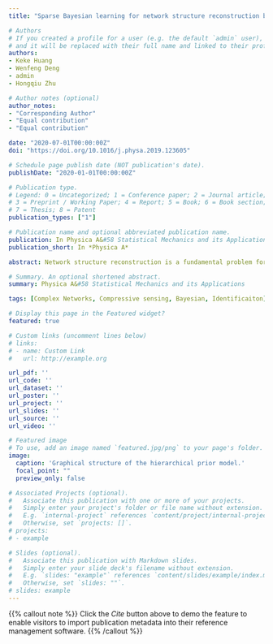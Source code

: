 ```yaml
---
title: "Sparse Bayesian learning for network structure reconstruction based on evolutionary game data"

# Authors
# If you created a profile for a user (e.g. the default `admin` user), write the username (folder name) here 
# and it will be replaced with their full name and linked to their profile.
authors:
- Keke Huang
- Wenfeng Deng
- admin
- Hongqiu Zhu

# Author notes (optional)
author_notes:
- "Corresponding Author"
- "Equal contribution"
- "Equal contribution"

date: "2020-07-01T00:00:00Z"
doi: "https://doi.org/10.1016/j.physa.2019.123605"

# Schedule page publish date (NOT publication's date).
publishDate: "2020-01-01T00:00:00Z"

# Publication type.
# Legend: 0 = Uncategorized; 1 = Conference paper; 2 = Journal article;
# 3 = Preprint / Working Paper; 4 = Report; 5 = Book; 6 = Book section;
# 7 = Thesis; 8 = Patent
publication_types: ["1"]

# Publication name and optional abbreviated publication name.
publication: In Physica A&#58 Statistical Mechanics and its Applications
publication_short: In *Physica A*

abstract: Network structure reconstruction is a fundamental problem for understanding, predicting and controlling the behaviors of complex networked systems and has received growing attention due to the potentials in a wide range of fields. Recent years have witnessed dramatic advances in the field of network structure reconstruction, especially the famous compressed sensing-based methods. However, some neglected disadvantages still exist in the existing works, such as the high measurement correlation existing in the solution matrix, reconstruction behaviors subject to model-based constraints and pure point estimate of the reconstruction results without credibility, which inevitably drag down the reconstruction performance. To address these problems, we propose a new framework of sparse Bayesian learning for network structure reconstruction based on evolutionary game data from the perspective of Bayesian and statistics. Specifically, we formulate the problem of network structure reconstruction as a Bayesian compressed sensing problem. Then, a hierarchical prior model is invoked for conjugated Bayesian inference to obtain the posterior distribution of the reconstructed result, including the reconstructed mean and covariance. Finally, the parameters in the reconstructed results are updated by an iterative estimation procedure. Results from numerical experiments have demonstrated applicability and efficiency of the proposed method and presented superiority over other reconstruction methods.

# Summary. An optional shortened abstract.
summary: Physica A&#58 Statistical Mechanics and its Applications

tags: [Complex Networks, Compressive sensing, Bayesian, Identificaiton]

# Display this page in the Featured widget?
featured: true

# Custom links (uncomment lines below)
# links:
# - name: Custom Link
#   url: http://example.org

url_pdf: ''
url_code: ''
url_dataset: ''
url_poster: ''
url_project: ''
url_slides: ''
url_source: ''
url_video: ''

# Featured image
# To use, add an image named `featured.jpg/png` to your page's folder. 
image:
  caption: 'Graphical structure of the hierarchical prior model.'
  focal_point: ""
  preview_only: false

# Associated Projects (optional).
#   Associate this publication with one or more of your projects.
#   Simply enter your project's folder or file name without extension.
#   E.g. `internal-project` references `content/project/internal-project/index.md`.
#   Otherwise, set `projects: []`.
# projects:
# - example

# Slides (optional).
#   Associate this publication with Markdown slides.
#   Simply enter your slide deck's filename without extension.
#   E.g. `slides: "example"` references `content/slides/example/index.md`.
#   Otherwise, set `slides: ""`.
# slides: example
---
```


{{% callout note %}}
Click the *Cite* button above to demo the feature to enable visitors to import publication metadata into their reference management software.
{{% /callout %}}

